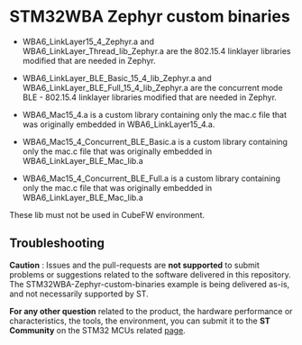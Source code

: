 # STM32WBA Zephyr custom binaries

- WBA6_LinkLayer15_4_Zephyr.a and WBA6_LinkLayer_Thread_lib_Zephyr.a are the 802.15.4 linklayer libraries modified that are needed in Zephyr.

- WBA6_LinkLayer_BLE_Basic_15_4_lib_Zephyr.a and WBA6_LinkLayer_BLE_Full_15_4_lib_Zephyr.a are the concurrent mode BLE - 802.15.4 linklayer libraries modified that are needed in Zephyr.

- WBA6_Mac15_4.a is a custom library containing only the mac.c file that was originally embedded in WBA6_LinkLayer15_4.a.

- WBA6_Mac15_4_Concurrent_BLE_Basic.a is a custom library containing only the mac.c file that was originally embedded in WBA6_LinkLayer_BLE_Mac_lib.a

- WBA6_Mac15_4_Concurrent_BLE_Full.a is a custom library containing only the mac.c file that was originally embedded in WBA6_LinkLayer_BLE_Mac_lib.a

These lib must not be used in CubeFW environment.

## Troubleshooting

**Caution** : Issues and the pull-requests are **not supported** to submit problems or suggestions related to the software delivered in this repository. The STM32WBA-Zephyr-custom-binaries example is being delivered as-is, and not necessarily supported by ST.

**For any other question** related to the product, the hardware performance or characteristics, the tools, the environment, you can submit it to the **ST Community** on the STM32 MCUs related [page](https://community.st.com/s/topic/0TO0X000000BSqSWAW/stm32-mcus).